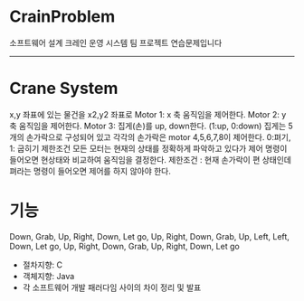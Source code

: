 # CrainProblem
소프트웨어 설계 크레인 운영 시스템 팀 프로젝트 연습문제입니다

----
# Crane System
x,y 좌표에 있는 물건을 x2,y2 좌표로 
Motor 1: x 축 움직임을 제어한다. 
Motor 2: y 축 움직임을 제어한다. 
Motor 3: 집게(손)를 up, down한다. (1:up, 0:down)
집게는 5개의 손가락으로 구성되어 있고 각각의 손가락은 motor 4,5,6,7,8이 제어한다. 0:펴기, 1: 굽히기
제한조건 모든 모터는 현재의 상태를 정확하게 파악하고 있다가 제어 명령이 들어오면 현상태와 비교하여 움직임을 결정한다.
제한조건 : 현재 손가락이 편 상태인데 펴라는 명령이 들어오면 제어를 하지 않아야 한다. 

# 기능 
Down, Grab, Up, Right, Down, Let go, Up, Right, Down, Grab, Up, Left, Left, Down, Let go, Up, Right, Down, Grab, Up, Right, Down, Let go

- 절차지향: C
- 객체지향: Java
- 각 소프트웨어 개발 패러다임 사이의 차이 정리 및 발표
